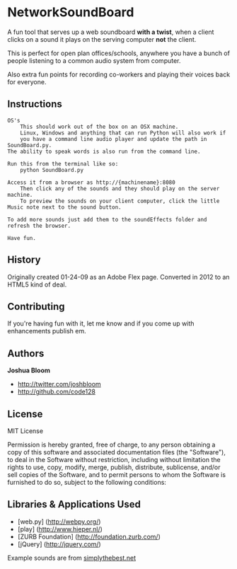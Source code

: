 NetworkSoundBoard
=================
A fun tool that serves up a web soundboard **with a twist**, when a client clicks on a sound it plays on the serving computer **not** the client. 

This is perfect for open plan offices/schools, anywhere you have a bunch of people listening to a common audio system from computer.

Also extra fun points for recording co-workers and playing their voices back for everyone. 

Instructions
------------
	OS's
		This should work out of the box on an OSX machine. 
		Linux, Windows and anything that can run Python will also work if 
		you have a command line audio player and update the path in SoundBoard.py. 
    The ability to speak words is also run from the command line. 
		
	Run this from the terminal like so:
		python SoundBoard.py
		
	Access it from a browser as http://{machinename}:8080
		Then click any of the sounds and they should play on the server machine. 
		To preview the sounds on your client computer, click the little Music note next to the sound button. 
		
	To add more sounds just add them to the soundEffects folder and refresh the browser. 
	
	Have fun.



History 
--------
Originally created 01-24-09 as an Adobe Flex page. 
Converted in 2012 to an HTML5 kind of deal. 


Contributing
------------

If you're having fun with it, let me know and if you come up with enhancements publish em.


Authors
-------

**Joshua Bloom**

+ http://twitter.com/joshbloom
+ http://github.com/code128


License
---------------------

MIT License

Permission is hereby granted, free of charge, to any person obtaining a copy of this software and associated documentation files (the "Software"), to deal in the Software without restriction, including without limitation the rights to use, copy, modify, merge, publish, distribute, sublicense, and/or sell copies of the Software, and to permit persons to whom the Software is furnished to do so, subject to the following conditions: 

Libraries & Applications Used
-----------------------------

* [web.py] (http://webpy.org/)
* [play] (http://www.hieper.nl/)
* [ZURB Foundation] (http://foundation.zurb.com/)
* [jQuery] (http://jquery.com/)

Example sounds are from [simplythebest.net](http://simplythebest.net/sounds/WAV/WAV_sounds.html)
